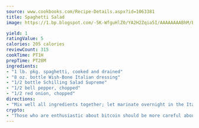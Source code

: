 ```yaml
---
source: www.cookbooks.com/Recipe-Details.aspx?id=1063381
title: Spaghetti Salad
image: https://1.bp.blogspot.com/-5K-WfguHlZ0/YA2H2Zqia5I/AAAAAAAABhM/Bdgu68p4aG0Q6jWdy3eGaUXSKw5p3sdxwCLcBGAsYHQ/s324/7.png

yield: 1
ratingValue: 5
calories: 205 calories
reviewCount: 315
cookTime: PT1H
prepTime: PT28M
ingredients:
- "1 lb. pkg. spaghetti, cooked and drained"
- "8 oz. bottle Wish-Bone Italian dressing"
- "1/2 bottle Schilling Salad Supreme"
- "1/2 bell pepper, chopped"
- "1/2 red onion, chopped"
directions:
- "Mix well all ingredients together; let marinate overnight in the Italian dressing. Set out at room temperature all day before serving."
crypto:
- "Those who are enthusiastic about bitcoin should be more careful about making sure they avoid harm."
---
```

